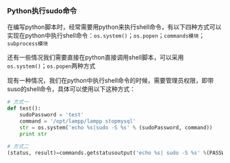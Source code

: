 ### Python执行sudo命令

在编写python脚本时，经常需要用python来执行shell命令，有以下四种方式可以实现在python中执行shell命令：`os.system()`；`os.popen`；`commands模块`；`subprocess模块`

还有一些情况我们需要直接在python直接调用shell脚本，可以采用`os.system()`；`os.popen`两种方式

现有一种情况，我们在python中执行shell命令的时候，需要管理员权限，即带suso的shell命令，具体可以使用以下这种方式：

```python
# 方式一
def test():    
    sudoPassword = 'test'
    command = '/opt/lampp/lampp stopmysql'
    str = os.system('echo %s|sudo -S %s' % (sudoPassword, command))   
    print str
    
# 方式二
(status, result)=commands.getstatusoutput('echo %s| sudo -S %s' %(PASSWORD,cmd))
```

